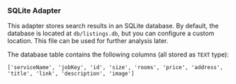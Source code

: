 ### SQLite Adapter

This adapter stores search results in an SQLite database. By default, the database is located at `db/listings.db`, but you can configure a custom location. This file can be used for further analysis later.

The database table contains the following columns (all stored as `TEXT` type):

```
['serviceName', 'jobKey', 'id', 'size', 'rooms', 'price', 'address', 'title', 'link', 'description', 'image']
```
